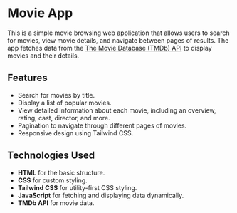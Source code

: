 # Movie App

This is a simple movie browsing web application that allows users to search for movies, view movie details, and navigate between pages of results. The app fetches data from the [The Movie Database (TMDb) API](https://www.themoviedb.org/) to display movies and their details.

## Features

- Search for movies by title.
- Display a list of popular movies.
- View detailed information about each movie, including an overview, rating, cast, director, and more.
- Pagination to navigate through different pages of movies.
- Responsive design using Tailwind CSS.

## Technologies Used

- **HTML** for the basic structure.
- **CSS** for custom styling.
- **Tailwind CSS** for utility-first CSS styling.
- **JavaScript** for fetching and displaying data dynamically.
- **TMDb API** for movie data.


